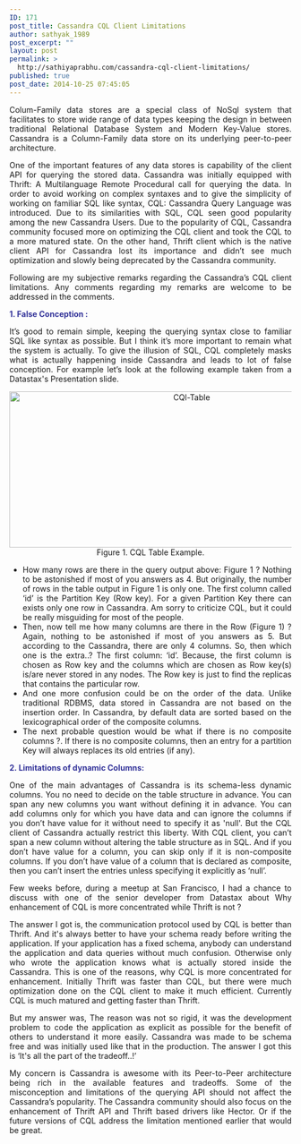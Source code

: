 ```yaml
---
ID: 171
post_title: Cassandra CQL Client Limitations
author: sathyak_1989
post_excerpt: ""
layout: post
permalink: >
  http://sathiyaprabhu.com/cassandra-cql-client-limitations/
published: true
post_date: 2014-10-25 07:45:05
---
```

<p style="text-align: justify;">Colum-Family data stores are a special class of NoSql system that facilitates to store wide range of data types keeping the design in between traditional Relational Database System and Modern Key-Value stores. Cassandra is a Column-Family data store on its underlying peer-to-peer architecture.</p>
<p style="text-align: justify;">One of the important features of any data stores is capability of the client API for querying the stored data. Cassandra was initially equipped with Thrift: A Multilanguage Remote Procedural call for querying the data. In order to avoid working on complex syntaxes and to give the simplicity of working on familiar SQL like syntax, CQL: Cassandra Query Language was introduced. Due to its similarities with SQL, CQL seen good popularity among the new Cassandra Users. Due to the popularity of CQL, Cassandra community focused more on optimizing the CQL client and took the CQL to a more matured state. On the other hand, Thrift client which is the native client API for Cassandra lost its importance and didn’t see much optimization and slowly being deprecated by the Cassandra community.</p>
<p style="text-align: justify;">Following are my subjective remarks regarding the Cassandra’s CQL client limitations. Any comments regarding my remarks are welcome to be addressed in the comments.</p>
<p style="text-align: justify;"><span style="color: #333399;"><strong>1. False Conception :</strong></span></p>
<p style="text-align: justify;">It’s good to remain simple, keeping the querying syntax close to familiar SQL like syntax as possible. But I think it’s more important to remain what the system is actually. To give the illusion of SQL, CQL completely masks what is actually happening inside Cassandra and leads to lot of false conception. For example let’s look at the following example taken from a Datastax's Presentation slide.</p>
<p style="text-align: center;"><a href="http://sathiyaprabhu.com/look-inside/uploads/2014/10/Sql-Thrift.blogspot.png"><img class="aligncenter wp-image-176 size-full" src="http://sathiyaprabhu.com/look-inside/uploads/2014/10/Sql-Thrift.blogspot.png" alt="CQl-Table" width="635" height="279" /></a>Figure 1. CQL Table Example.</p>

<ul style="text-align: justify;">
	<li>How many rows are there in the query output above: Figure 1 ? Nothing to be astonished if most of you answers as 4. But originally, the number of rows in the table output in Figure 1 is only one. The first column called ‘id’ is the Partition Key (Row key). For a given Partition Key there can exists only one row in Cassandra. Am sorry to criticize CQL, but it could be really misguiding for most of the people.</li>
	<li>Then, now tell me how many columns are there in the Row (Figure 1) ? Again, nothing to be astonished if most of you answers as 5. But according to the Cassandra, there are only 4 columns. So, then which one is the extra..? The first column: ‘id’. Because, the first column is chosen as Row key and the columns which are chosen as Row key(s) is/are never stored in any nodes. The Row key is just to find the replicas that contains the particular row.</li>
	<li>And one more confusion could be on the order of the data. Unlike traditional RDBMS, data stored in Cassandra are not based on the insertion order. In Cassandra, by default data are sorted based on the lexicographical order of the composite columns.</li>
	<li>The next probable question would be what if there is no composite columns ?. If there is no composite columns, then an entry for a partition Key will always replaces its old entries (if any).</li>
</ul>
<p style="text-align: justify;"><strong><span style="color: #333399;">2. Limitations of dynamic Columns:</span></strong></p>
<p style="text-align: justify;">One of the main advantages of Cassandra is its schema-less dynamic columns. You no need to decide on the table structure in advance. You can span any new columns you want without defining it in advance. You can add columns only for which you have data and can ignore the columns if you don’t have value for it without need to specify it as 'null'. But the CQL client of Cassandra actually restrict this liberty. With CQL client, you can’t span a new column without altering the table structure as in SQL. And if you don’t have value for a column, you can skip only if it is non-composite columns. If you don’t have value of a column that is declared as composite, then you can’t insert the entries unless specifying it explicitly as ‘null’.</p>
<p style="text-align: justify;">Few weeks before, during a meetup at San Francisco, I had a chance to discuss with one of the senior developer from Datastax about Why enhancement of CQL is more concentrated while Thrift is not ?</p>
<p style="text-align: justify;">The answer I got is, the communication protocol used by CQL is better than Thrift. And it's always better to have your schema ready before writing the application. If your application has a fixed schema, anybody can understand the application and data queries without much confusion. Otherwise only who wrote the application knows what is actually stored inside the Cassandra. This is one of the reasons, why CQL is more concentrated for enhancement. Initially Thrift was faster than CQL, but there were much optimization done on the CQL client to make it much efficient. Currently CQL is much matured and getting faster than Thrift.</p>
<p style="text-align: justify;">But my answer was, The reason was not so rigid, it was the development problem to code the application as explicit as possible for the benefit of others to understand it more easily. Cassandra was made to be schema free and was initially used like that in the production. The answer I got this is ‘It's all the part of the tradeoff..!’</p>
<p style="text-align: justify;">My concern is Cassandra is awesome with its Peer-to-Peer architecture being rich in the available features and tradeoffs. Some of the misconception and limitations of the querying API should not affect the Cassandra’s popularity. The Cassandra community should also focus on the enhancement of Thrift API and Thrift based drivers like Hector. Or if the future versions of CQL address the limitation mentioned earlier that would be great.</p>